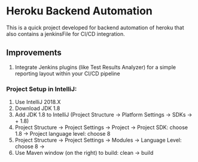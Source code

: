 # Heroku Backend Automation 
This is a quick project developed for backend automation of heroku that also contains a jenkinsFile for CI/CD integration.    

## Improvements
1. Integrate Jenkins plugins (like Test Results Analyzer) for a simple reporting layout within your CI/CD pipeline 

### Project Setup in IntelliJ:
1. Use IntelliJ 2018.X
2. Download JDK 1.8
3. Add JDK 1.8 to IntelliJ (Project Structure -> Platform Settings -> SDKs -> + 1.8)
6. Project Structure -> Project Settings -> Project -> Project SDK: choose 1.8 -> Project language level: choose 8
7. Project Structure -> Project Settings -> Modules -> Language Level: choose 8 ->
8. Use Maven window (on the right) to build: clean -> build